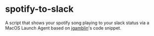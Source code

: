 # spotify-to-slack
A script that shows your spotify song playing to your slack status via a MacOS Launch Agent based on [jgamblin](https://gist.github.com/jgamblin)'s code snippet.


